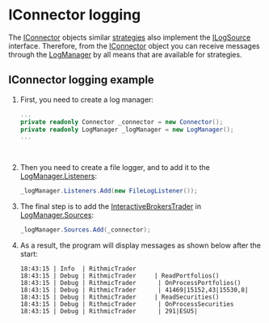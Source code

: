 # IConnector logging

The [IConnector](xref:StockSharp.BusinessEntities.IConnector) objects similar [strategies](strategy_logging.md) also implement the [ILogSource](xref:StockSharp.Logging.ILogSource) interface. Therefore, from the [IConnector](xref:StockSharp.BusinessEntities.IConnector) object you can receive messages through the [LogManager](xref:StockSharp.Logging.LogManager) by all means that are available for strategies. 

## IConnector logging example

1. First, you need to create a log manager: 

   ```cs
   ...
   private readonly Connector _connector = new Connector();
   private readonly LogManager _logManager = new LogManager();
   ...
   				
   				
   ```
2. Then you need to create a file logger, and to add it to the [LogManager.Listeners](xref:StockSharp.Logging.LogManager.Listeners): 

   ```cs
   _logManager.Listeners.Add(new FileLogListener());
   ```
3. The final step is to add the [InteractiveBrokersTrader](xref:StockSharp.InteractiveBrokers.InteractiveBrokersTrader) in [LogManager.Sources](xref:StockSharp.Logging.LogManager.Sources): 

   ```cs
   _logManager.Sources.Add(_connector);
   ```
4. As a result, the program will display messages as shown below after the start: 

   ```none
   18:43:15 | Info  | RithmicTrader
   18:43:15 | Debug | RithmicTrader     | ReadPortfolios()
   18:43:15 | Debug | RithmicTrader      | OnProcessPortfolios()
   18:43:15 | Debug | RithmicTrader      | 41469|15152,43|15530,8|
   18:43:15 | Debug | RithmicTrader     | ReadSecurities()
   18:43:15 | Debug | RithmicTrader      | OnProcessSecurities
   18:43:15 | Debug | RithmicTrader      | 291|ESU5|
   ```
